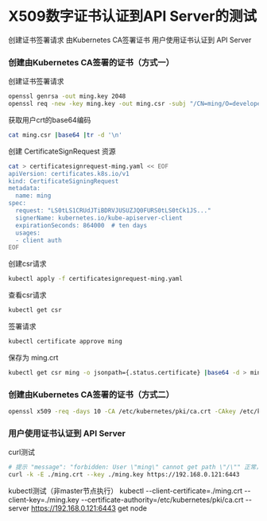 # X509数字证书认证到API Server的测试
创建证书签署请求
由Kubernetes CA签署证书
用户使用证书认证到 API Server


### 创建由Kubernetes CA签署的证书（方式一）
创建证书签署请求
```bash
openssl genrsa -out ming.key 2048
openssl req -new -key ming.key -out ming.csr -subj "/CN=ming/O=developers"
```
获取用户crt的base64编码
```bash
cat ming.csr |base64 |tr -d '\n'
```
创建 CertificateSignRequest 资源
```bash
cat > certificatesignrequest-ming.yaml << EOF
apiVersion: certificates.k8s.io/v1
kind: CertificateSigningRequest
metadata:
  name: ming
spec:
  request: "LS0tLS1CRUdJTiBDRVJUSUZJQ0FURS0tLS0tCk1JS..."
  signerName: kubernetes.io/kube-apiserver-client
  expirationSeconds: 864000  # ten days
  usages:
  - client auth
EOF
```
创建csr请求
```bash
kubectl apply -f certificatesignrequest-ming.yaml
```
查看csr请求
```bash
kubectl get csr
```

签署请求
```bash
kubectl certificate approve ming
```

保存为 ming.crt
```bash
kubectl get csr ming -o jsonpath={.status.certificate} |base64 -d > ming.crt
```
### 创建由Kubernetes CA签署的证书（方式二）



```bash
openssl x509 -req -days 10 -CA /etc/kubernetes/pki/ca.crt -CAkey /etc/kubernetes/pki/ca.key -CAcreateserial -in ./ming.csr -out ./ming.crt
```

### 用户使用证书认证到 API Server
curl测试
```bash
# 提示 "message": "forbidden: User \"ming\" cannot get path \"/\"" 正常，表示用户已通过认证，只是还没有授权
curl -k -E ./ming.crt --key ./ming.key https://192.168.0.121:6443
```
kubectl测试（非master节点执行）
kubectl --client-certificate=./ming.crt --client-key=./ming.key --certificate-authority=/etc/kubernetes/pki/ca.crt --server https://192.168.0.121:6443 get node
```
